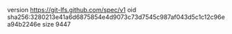 version https://git-lfs.github.com/spec/v1
oid sha256:3280213e41a6d6875854e4d9073c73d7545c987af043d5c1c12c96ea94b2246e
size 9447
